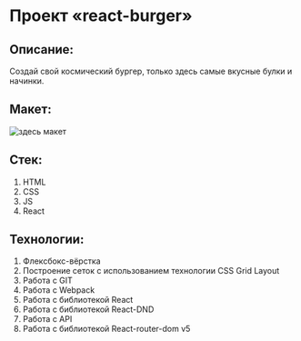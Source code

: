 # Проект «react-burger»

## Описание:
Создай свой космический бургер, только здесь самые вкусные булки и начинки.

## Макет:
![здесь макет](https://www.figma.com/file/ocw9a6hNGeAejl4F3G9fp8/React-_-%D0%9F%D1%80%D0%BE%D0%B5%D0%BA%D1%82%D0%BD%D1%8B%D0%B5-%D0%B7%D0%B0%D0%B4%D0%B0%D1%87%D0%B8-(3-%D0%BC%D0%B5%D1%81%D1%8F%D1%86%D0%B0)_external_link?node-id=6291%3A2799)

## Стек:
1) HTML
2) CSS
3) JS
4) React

## Технологии:
1) Флексбокс-вёрстка
2) Построение сеток с использованием технологии CSS Grid Layout
3) Работа с GIT
4) Работа с Webpack
5) Работа с библиотекой React
6) Работа с библиотекой React-DND
7) Работа с API
8) Работа с библиотекой React-router-dom v5
